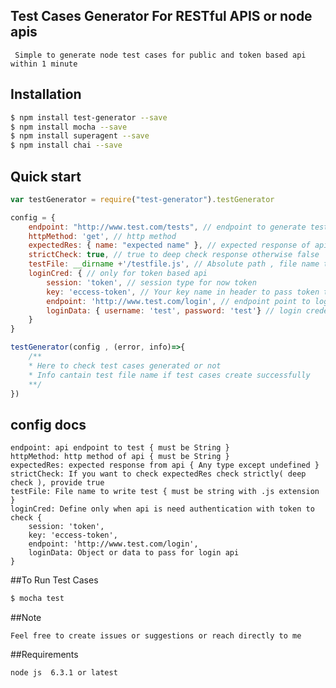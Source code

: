 
## Test Cases Generator For RESTful APIS or node apis 

     Simple to generate node test cases for public and token based api within 1 minute

## Installation

```bash
$ npm install test-generator --save
$ npm install mocha --save
$ npm install superagent --save
$ npm install chai --save
```

## Quick start 
```js
var testGenerator = require("test-generator").testGenerator

config = {
    endpoint: "http://www.test.com/tests", // endpoint to generate test cases
    httpMethod: 'get', // http method 
    expectedRes: { name: "expected name" }, // expected response of api
    strictCheck: true, // true to deep check response otherwise false
    testFile: __dirname +'/testfile.js', // Absolute path , file name to write test cases. It should be unique for each api otherwise it will override the test cases
    loginCred: { // only for token based api
        session: 'token', // session type for now token
        key: 'eccess-token', // Your key name in header to pass token to call API
        endpoint: 'http://www.test.com/login', // endpoint point to login
        loginData: { username: 'test', password: 'test'} // login credentials for login
    }
}

testGenerator(config , (error, info)=>{
    /**
    * Here to check test cases generated or not
    * Info cantain test file name if test cases create successfully
    **/ 
})
```

## config docs

    endpoint: api endpoint to test { must be String }
    httpMethod: http method of api { must be String } 
    expectedRes: expected response from api { Any type except undefined }
    strictCheck: If you want to check expectedRes check strictly( deep check ), provide true 
    testFile: File name to write test { must be string with .js extension } 
    loginCred: Define only when api is need authentication with token to check {
        session: 'token',
        key: 'eccess-token',
        endpoint: 'http://www.test.com/login',
        loginData: Object or data to pass for login api
    }

##To Run Test Cases
```bash
$ mocha test
```
##Note
 
    Feel free to create issues or suggestions or reach directly to me 

##Requirements

    node js  6.3.1 or latest
